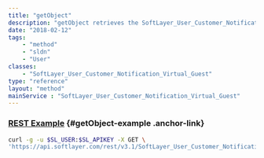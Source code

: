 ```yaml
---
title: "getObject"
description: "getObject retrieves the SoftLayer_User_Customer_Notification_Virtual_Guest object whose ID number corresponds to the ID number of the init parameter passed to the SoftLayer_User_Customer_Notification_Virtual_Guest service. You can only retrieve guest notifications attached to virtual guests and users that belong to your account "
date: "2018-02-12"
tags:
    - "method"
    - "sldn"
    - "User"
classes:
    - "SoftLayer_User_Customer_Notification_Virtual_Guest"
type: "reference"
layout: "method"
mainService : "SoftLayer_User_Customer_Notification_Virtual_Guest"
---
```


### [REST Example](#getObject-example) <a href="/article/rest/"><i class="fas fa-question"></i></a> {#getObject-example .anchor-link} 
```bash
curl -g -u $SL_USER:$SL_APIKEY -X GET \
'https://api.softlayer.com/rest/v3.1/SoftLayer_User_Customer_Notification_Virtual_Guest/{SoftLayer_User_Customer_Notification_Virtual_GuestID}/getObject'
```
